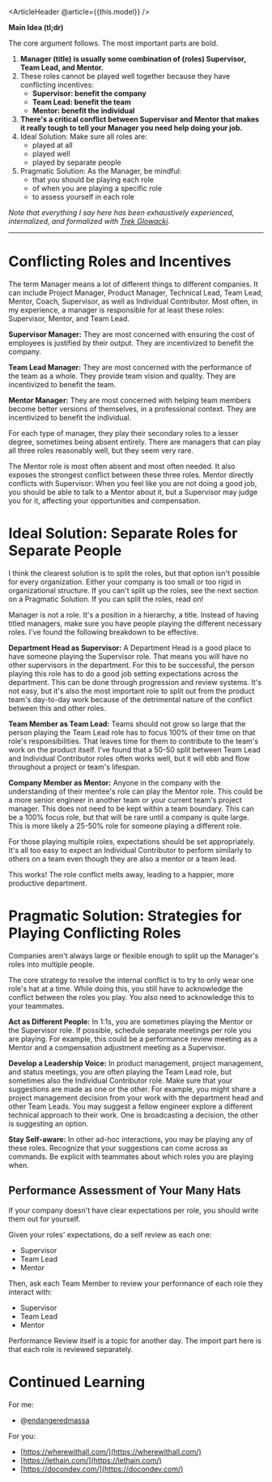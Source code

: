 <ArticleHeader @article={{this.model}} />

<b>Main Idea (tl;dr)</b>

The core argument follows. The most important parts are bold.

1. **Manager (title) is usually some combination of (roles) Supervisor, Team Lead, and Mentor.**
2. These roles cannot be played well together because they have conflicting incentives:
    * **Supervisor: benefit the company**
    * **Team Lead: benefit the team**
    * **Mentor: benefit the individual**
3. **There's a critical conflict between Supervisor and Mentor that makes it really tough to tell your Manager you need help doing your job.**
4. Ideal Solution: Make sure all roles are:
    * played at all
    * played well
    * played by separate people
5. Pragmatic Solution: As the Manager, be mindful:
    * that you should be playing each role
    * of when you are playing a specific role
    * to assess yourself in each role

*Note that everything I say here has been exhaustively experienced, internalized, and formalized with [Trek Glowacki](https://twitter.com/trek/).*

---

# **Conflicting Roles and Incentives**

The term Manager means a lot of different things to different companies. It can include Project Manager, Product Manager, Technical Lead, Team Lead, Mentor, Coach, Supervisor, as well as Individual Contributor. Most often, in my experience, a manager is responsible for at least these roles: Supervisor, Mentor, and Team Lead.

**Supervisor Manager:** They are most concerned with ensuring the cost of employees is justified by their output. They are incentivized to benefit the company.

**Team Lead Manager:** They are most concerned with the performance of the team as a whole. They provide team vision and quality. They are incentivized to benefit the team.

**Mentor Manager:** They are most concerned with helping team members become better versions of themselves, in a professional context. They are incentivized to benefit the individual.

For each type of manager, they play their secondary roles to a lesser degree, sometimes being absent entirely. There are managers that can play all three roles reasonably well, but they seem very rare.

The Mentor role is most often absent and most often needed. It also exposes the strongest conflict between these three roles. Mentor directly conflicts with Supervisor: When you feel like you are not doing a good job, you should be able to talk to a Mentor about it, but a Supervisor may judge you for it, affecting your opportunities and compensation.

# **Ideal Solution: Separate Roles for Separate People**

I think the clearest solution is to split the roles, but that option isn't possible for every organization. Either your company is too small or too rigid in organizational structure. If you can't split up the roles, see the next section on a Pragmatic Solution. If you can split the roles, read on!

Manager is not a role. It's a position in a hierarchy, a title. Instead of having titled managers, make sure you have people playing the different necessary roles. I've found the following breakdown to be effective.

**Department Head as Supervisor:** A Department Head is a good place to have someone playing the Supervisor role. That means you will have no other supervisors in the department. For this to be successful, the person playing this role has to do a good job setting expectations across the department. This can be done through progression and review systems. It's not easy, but it's also the most important role to split out from the product team's day-to-day work because of the detrimental nature of the conflict between this and other roles.

**Team Member as Team Lead:** Teams should not grow so large that the person playing the Team Lead role has to focus 100% of their time on that role's responsibilities. That leaves time for them to contribute to the team's work on the product itself. I've found that a 50-50 split between Team Lead and Individual Contributor roles often works well, but it will ebb and flow throughout a project or team's lifespan.

**Company Member as Mentor:** Anyone in the company with the understanding of their mentee's role can play the Mentor role. This could be a more senior engineer in another team or your current team's project manager. This does not need to be kept within a team boundary. This can be a 100% focus role, but that will be rare until a company is quite large. This is more likely a 25-50% role for someone playing a different role.

For those playing multiple roles, expectations should be set appropriately. It's all too easy to expect an Individual Contributor to perform similarly to others on a team even though they are also a mentor or a team lead.

This works! The role conflict melts away, leading to a happier, more productive department.

# **Pragmatic Solution: Strategies for Playing Conflicting Roles**

Companies aren't always large or flexible enough to split up the Manager's roles into multiple people.

The core strategy to resolve the internal conflict is to try to only wear one role's hat at a time. While doing this, you still have to acknowledge the conflict between the roles you play. You also need to acknowledge this to your teammates.

**Act as Different People:** In 1:1s, you are sometimes playing the Mentor or the Supervisor role. If possible, schedule separate meetings per role you are playing. For example, this could be a performance review meeting as a Mentor and a compensation adjustment meeting as a Supervisor.

**Develop a Leadership Voice:** In product management, project management, and status meetings, you are often playing the Team Lead role, but sometimes also the Individual Contributor role. Make sure that your suggestions are made as one or the other. For example, you might share a project management decision from your work with the department head and other Team Leads. You may suggest a fellow engineer explore a different technical approach to their work. One is broadcasting a decision, the other is suggesting an option.

**Stay Self-aware:** In other ad-hoc interactions, you may be playing any of these roles. Recognize that your suggestions can come across as commands. Be explicit with teammates about which roles you are playing when.

## Performance Assessment **of Your Many Hats**

If your company doesn't have clear expectations per role, you should write them out for yourself.

Given your roles' expectations, do a self review as each one:

- Supervisor
- Team Lead
- Mentor

Then, ask each Team Member to review your performance of each role they interact with:

- Supervisor
- Team Lead
- Mentor

Performance Review itself is a topic for another day. The import part here is that each role is reviewed separately.

# Continued Learning

For me:

- @[endangeredmassa](https://twitter.com/endangeredmassa)

For you:

- [https://wherewithall.com/](https://wherewithall.com/)
- [https://lethain.com/](https://lethain.com/)
- [https://docondev.com/](https://docondev.com/)
